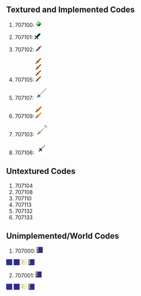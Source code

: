 ## Textured and Implemented Codes
1. 707100: <img src="assets\xmg\textures\item\ability.png"/>

2. 707101: <img src="assets\xmg\textures\item\weapons\spooky.png"/>

3. 707102: <img src="assets\xmg\textures\item\weapons\fractured.png"/>

4. 707105: <img src="assets\xmg\textures\item\weapons\impact.png"/>

5. 707107: <img src="assets\xmg\textures\item\weapons\winding.png"/>

6. 707109: <img src="assets\xmg\textures\item\weapons\fiery.png"/>

7. 707103: <img src="assets\xmg\textures\item\weapons\shredded.png"/>

8. 707106: <img src="assets\xmg\textures\item\weapons\vestige.png"/>


## Untextured Codes
1. 707104
2. 707108
3. 707110
4. 707113
5. 707132
6. 707133

## Unimplemented/World Codes
1. 707000: <img src="assets\xmg\textures\item\book\book_top.png"/>
<img src="assets\xmg\textures\item\book\book_spine.png"/>
<img src="assets\xmg\textures\item\book\book_bottom.png"/>
<img src="assets\xmg\textures\item\book\book_paper.png"/>
<img src="assets\xmg\textures\item\book\book_top.png"/>

2. 707001: <img src="assets\xmg\textures\item\book\book_top.png"/>
<img src="assets\xmg\textures\item\book\book_spine.png"/>
<img src="assets\xmg\textures\item\book\book_bottom.png"/>
<img src="assets\xmg\textures\item\book\book_paper.png"/>
<img src="assets\xmg\textures\item\book\book_top.png"/>


